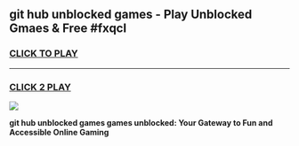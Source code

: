 
## git hub unblocked games - Play Unblocked Gmaes & Free #fxqcl
<h3>
<a href="https://premium.freeplayer.one?title=git_hub_unblocked_games&ref=01M">CLICK TO PLAY</a></h3>
<hr>

<h3>
<a href="https://premium.freeplayer.one?title=git_hub_unblocked_games&ref=01M">CLICK 2 PLAY</a>
  
</h3>

<a href="https://premium.freeplayer.one?title=git_hub_unblocked_games&ref=01M"><img src="https://clearcache.store/games.png"></a>


**git hub unblocked games games unblocked: Your Gateway to Fun and Accessible Online Gaming**
